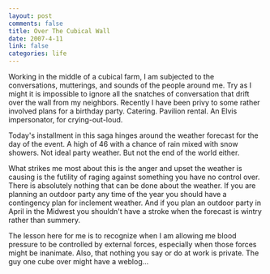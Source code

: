 ```yaml
--- 
layout: post
comments: false
title: Over The Cubical Wall
date: 2007-4-11
link: false
categories: life
---
```

Working in the middle of a cubical farm, I am subjected to the conversations, mutterings, and sounds of the people around me.  Try as I might it is impossible to ignore all the snatches of conversation that drift over the wall from my neighbors.  Recently I have been privy to some rather involved plans for a birthday party. Catering. Pavilion rental. An Elvis impersonator, for crying-out-loud.

Today's installment in this saga hinges around the weather forecast for the day of the event. A high of 46 with a chance of rain mixed with snow showers.  Not ideal party weather. But not the end of the world either.

What strikes me most about this is the anger and upset the weather is causing is the futility of raging against something you have no control over. There is absolutely nothing that can be done about the weather. If you are planning an outdoor party any time of the year you should have a contingency plan for inclement weather. And if you plan an outdoor party in April in the Midwest you shouldn't have a stroke when the forecast is wintry rather than summery.

The lesson here for me is to recognize when I am allowing me blood pressure to be controlled by external forces, especially when those forces might be inanimate.  Also, that nothing you say or do at work is private.  The guy one cube over might have a weblog...
